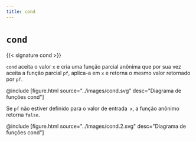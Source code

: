 ```yaml
---
title: cond
---
```


# `cond`

{{< signature cond >}}

`cond` aceita o valor `x` e cria uma função parcial anônima que por sua vez
aceita a função parcial `pf`, aplica-a em `x` e retorna o mesmo valor
retornado por `pf`.

@include [figure.html source="../images/cond.svg" desc="Diagrama de funções cond"]

Se `pf` não estiver definido para o valor de entrada` x`, a função
anônimo retorna `false`.

@include [figure.html source="../images/cond.2.svg" desc="Diagrama de funções cond"]
